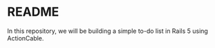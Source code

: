 # README

In this repository, we will be building a simple to-do list in Rails 5 using ActionCable.



